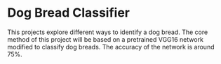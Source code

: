 # Dog Bread Classifier
This projects explore different ways to identify a dog bread. The core method of this project will be based on a pretrained VGG16 network modified to classify dog breads. The accuracy of the network is around 75%.